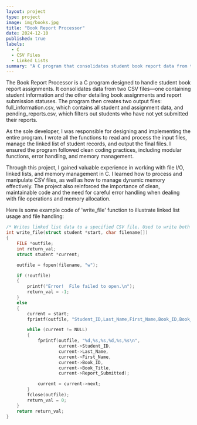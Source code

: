 ```yaml
---
layout: project
type: project
image: img/books.jpg
title: "Book Report Processor"
date: 2024-12-10
published: true
labels:
  - C
  - CSV Files
  - Linked Lists
summary: "A C program that consolidates student book report data from two CSV files and filters pending submissions."
---
```


The Book Report Processor is a C program designed to handle student book report assignments. It consolidates data from two CSV files—one containing student information and the other detailing book assignments and report submission statuses. The program then creates two output files: full_information.csv, which contains all student and assignment data, and pending_reports.csv, which filters out students who have not yet submitted their reports.

As the sole developer, I was responsible for designing and implementing the entire program. I wrote all the functions to read and process the input files, manage the linked list of student records, and output the final files. I ensured the program followed clean coding practices, including modular functions, error handling, and memory management.

Through this project, I gained valuable experience in working with file I/O, linked lists, and memory management in C. I learned how to process and manipulate CSV files, as well as how to manage dynamic memory effectively. The project also reinforced the importance of clean, maintainable code and the need for careful error handling when dealing with file operations and memory allocation.

Here is some example code of 'write_file' function to illustrate linked list usage and file handling:
```c
/* Writes linked list data to a specified CSV file. Used to write both .csv output files. */
int write_file(struct student *start, char filename[])
{
    FILE *outfile;
    int return_val;
    struct student *current;

    outfile = fopen(filename, "w");

    if (!outfile)
    {
        printf("Error!  File failed to open.\n");
        return_val = -1;
    }
    else
    {
        current = start;
        fprintf(outfile, "Student_ID,Last_Name,First_Name,Book_ID,Book_Title,Report_Submitted\n");

        while (current != NULL)
        {
            fprintf(outfile, "%d,%s,%s,%d,%s,%s\n",
                    current->Student_ID,
                    current->Last_Name,
                    current->First_Name,
                    current->Book_ID,
                    current->Book_Title,
                    current->Report_Submitted);

            current = current->next;
        }
        fclose(outfile);
        return_val = 0;
    }
    return return_val;
}
```
